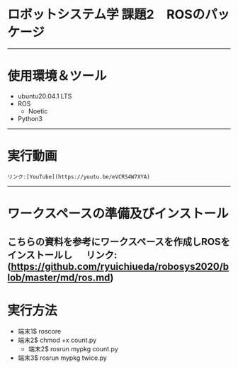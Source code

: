# ロボットシステム学 課題2　ROSのパッケージ  
---
# 使用環境＆ツール
* ubuntu20.04.1 LTS  
* ROS  
  * Noetic  
* Python3  
---  
# 実行動画
    リンク:[YouTube](https://youtu.be/eVCRS4W7XYA)  
---  
# ワークスペースの準備及びインストール  
こちらの資料を参考にワークスペースを作成しROSをインストールし  　
    リンク:(https://github.com/ryuichiueda/robosys2020/blob/master/md/ros.md)
---  
# 実行方法  

* 端末1$ roscore  
* 端末2$ chmod +x count.py  
    * 端末2$ rosrun mypkg count.py  
* 端末3$ rosrun mypkg twice.py
